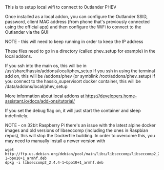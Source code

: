 This is to setup local wifi to connect to Outlander PHEV

Once installed as a local addon, you can configure the Outlander SSID, password, client MAC address (from phone that's previously connected using the official app) and then configure the WiFi to connect to the Outlander via the GUI

NOTE - this will need to keep running in order to keep the IP address

These files need to go in a directory (called phev_setup for example) in the local addons.

If you ssh into the main os, this will be in /usr/share/hassio/addons/local/phev_setup
If you ssh in using the terminal add on, this will be /addons/phev (or symblink /root/addons/phev_setup)
If you connect to the hassio_supervisort docker container, this will be /data/addons/local/phev_setup

More information about local addons at https://developers.home-assistant.io/docs/add-ons/tutorial/

If you set the debug flag on, it will just start the container and sleep indefinitely.

NOTE - on 32bit Raspberry Pi there's an issue with the latest alpine docker images and old versions of libseccomp (including the ones in Raspbian repos), this will stop the Dockerfile building. In order to overcome this, you may need to manually install a newer version with

    wget http://ftp.us.debian.org/debian/pool/main/libs/libseccomp/libseccomp2_2.4.4-1~bpo10+1_armhf.deb
    dpkg -i libseccomp2_2.4.4-1~bpo10+1_armhf.deb
